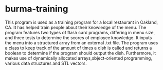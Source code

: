 # burma-training

This program is used as a training program for a local restaurant in Oakland, CA. 
It has helped train people about their knowledge of the menu. The program features two types
of flash card programs, differing in menu size, and three tests to determine the
scores of employee knowledge. It inputs the menu into a structured array from an external
.txt file. The program uses a class to keep track of the amount of times a dish is called
and returns a boolean to determine if the program should output the dish. Furthermore, it
makes use of dynamically allocated arrays,object-oriented programming, various data structures
and STL vectors.

